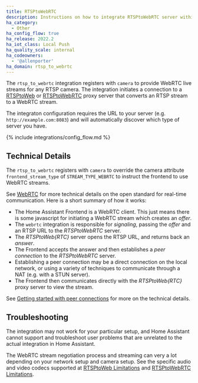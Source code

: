 ```yaml
---
title: RTSPtoWebRTC
description: Instructions on how to integrate RTSPtoWebRTC server within Home Assistant.
ha_category:
  - Other
ha_config_flow: true
ha_release: 2022.2
ha_iot_class: Local Push
ha_quality_scale: internal
ha_codeowners:
  - '@allenporter'
ha_domain: rtsp_to_webrtc
---
```


The `rtsp_to_webrtc` integration registers with `camera` to provide WebRTC live streams for any RTSP camera. The integration initiates a connection to a [RTSPtoWeb](https://github.com/deepch/RTSPtoWeb) or [RTSPtoWebRTC](https://github.com/deepch/RTSPtoWebRTC) proxy server that converts an RTSP stream to a WebRTC stream.

The integraton configuration requires the URL to your server (e.g. `http://example.com:8083`) and will automatically discover which type of server you have.

{% include integrations/config_flow.md %}

## Technical Details

The `rtsp_to_webrtc` registers with `camera` to override the camera attribute `frontend_stream_type` of `STREAM_TYPE_WEBRTC` to instruct the frontend to use WebRTC streams.

<!-- Note: This documentation will be updated as support for other integrations is added, or if it is integrated directly into camera in future PRs. -->

See [WebRTC](https://webrtc.org/) for more technical details on the open standard for real-time communication. Here is a short summary of how it works:

- The Home Assistant Frontend is a WebRTC client. This just means there is some javascript for initiating a WebRTC stream which creates an *offer*.
- The `webrtc` integration is responsible for *signaling*, passing the *offer* and an RTSP URL to the *RTSPtoWebRTC* server.
- The *RTSPtoWeb{RTC}* server opens the RTSP URL, and returns back an *answer*.
- The Frontend accepts the answer and then establishes a *peer connection* to the *RTSPtoWebRTC* server.
- Establishing a peer connection may be a direct connection on the local network, or using a variety of techniques to communicate through a NAT (e.g. with a STUN server).
- The Frontend then communicates directly with the *RTSPtoWeb{RTC}* proxy server to view the stream.

See [Getting started with peer connections](https://webrtc.org/getting-started/peer-connections) for more on the technical details.

## Troubleshooting

The integration may not work for your particular setup, and Home Assistant cannot support and troubleshoot user problems that are unrelated to the actual integration in Home Assistant.

The WebRTC stream negotiation process and streaming can very a lot depending on your network setup and camera setup. See the specific audio and video codecs supported at [RTSPtoWeb Limitations](https://github.com/deepch/RTSPtoWeb#limitations) and [RTSPtoWebRTC Limitations](https://github.com/deepch/RTSPtoWebRTC#limitations).
